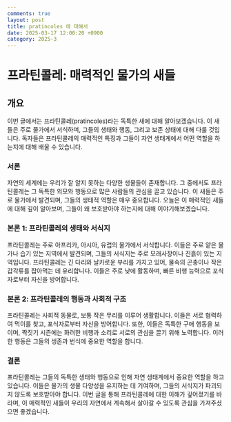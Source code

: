 ```yaml
---
comments: true
layout: post
title: pratincoles 에 대해서
date: 2025-03-17 12:00:20 +0900
category: 2025-3
---
```


# 프라틴콜레: 매력적인 물가의 새들

## 개요
이번 글에서는 프라틴콜레(pratincoles)라는 독특한 새에 대해 알아보겠습니다. 이 새들은 주로 물가에서 서식하며, 그들의 생태와 행동, 그리고 보존 상태에 대해 다룰 것입니다. 독자들은 프라틴콜레의 매력적인 특징과 그들이 자연 생태계에서 어떤 역할을 하는지에 대해 배울 수 있습니다.

### 서론
자연의 세계에는 우리가 잘 알지 못하는 다양한 생물들이 존재합니다. 그 중에서도 프라틴콜레는 그 독특한 외모와 행동으로 많은 사람들의 관심을 끌고 있습니다. 이 새들은 주로 물가에서 발견되며, 그들의 생태적 역할은 매우 중요합니다. 오늘은 이 매력적인 새들에 대해 깊이 알아보며, 그들이 왜 보호받아야 하는지에 대해 이야기해보겠습니다.

### 본론 1: 프라틴콜레의 생태와 서식지
프라틴콜레는 주로 아프리카, 아시아, 유럽의 물가에서 서식합니다. 이들은 주로 얕은 물가나 습기 있는 지역에서 발견되며, 그들의 서식지는 주로 모래사장이나 진흙이 있는 지역입니다. 프라틴콜레는 긴 다리와 날카로운 부리를 가지고 있어, 물속의 곤충이나 작은 갑각류를 잡아먹는 데 유리합니다. 이들은 주로 낮에 활동하며, 빠른 비행 능력으로 포식자로부터 자신을 방어합니다.

### 본론 2: 프라틴콜레의 행동과 사회적 구조
프라틴콜레는 사회적 동물로, 보통 작은 무리를 이루어 생활합니다. 이들은 서로 협력하여 먹이를 찾고, 포식자로부터 자신을 방어합니다. 또한, 이들은 독특한 구애 행동을 보이며, 짝짓기 시즌에는 화려한 비행과 소리로 서로의 관심을 끌기 위해 노력합니다. 이러한 행동은 그들의 생존과 번식에 중요한 역할을 합니다.

### 결론
프라틴콜레는 그들의 독특한 생태와 행동으로 인해 자연 생태계에서 중요한 역할을 하고 있습니다. 이들은 물가의 생물 다양성을 유지하는 데 기여하며, 그들의 서식지가 파괴되지 않도록 보호받아야 합니다. 이번 글을 통해 프라틴콜레에 대한 이해가 깊어졌기를 바라며, 이 매력적인 새들이 우리의 자연에서 계속해서 살아갈 수 있도록 관심을 가져주셨으면 좋겠습니다.